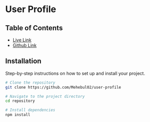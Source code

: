 # User Profile

## Table of Contents
- [Live Link](#https://user-profile-virid.vercel.app)
- [Github Link](#https://github.com/Mehebul02/user-profile)
## Installation

Step-by-step instructions on how to set up and install your project.

```bash
# Clone the repository
git clone https://github.com/Mehebul02/user-profile

# Navigate to the project directory
cd repository

# Install dependencies
npm install
